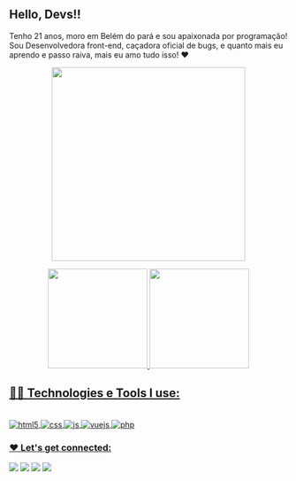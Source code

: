 ## Hello, Devs!!
Tenho 21 anos, moro em Belém do pará e sou apaixonada por programação! Sou Desenvolvedora front-end, caçadora oficial de bugs, e quanto mais eu aprendo e passo raiva, mais eu amo tudo isso!  ❤

<p align="center">
<img src="https://i.pinimg.com/originals/91/81/55/918155387ad114a903cba1a13506e3be.gif https://i.pinimg.com/originals/16/89/5b/16895b231b6da505e2e4acef02a3c1fe.gif)](https://i.pinimg.com/originals/a0/d5/81/a0d581666d26dd9c66bf8ed395cba948.gif)" width="350" >
</p>

<div align="center">
  <a href="https://github.com/brenda200">
  <img height="180em" src="https://github-readme-stats.vercel.app/api?username=brenda200&show_icons=true&theme=dracula&include_all_commits=true&count_private=true"/>
  <img height="180em" src="https://github-readme-stats.vercel.app/api/top-langs/?username=brenda200&layout=compact&langs_count=7&theme=dracula"/>
</div>
  
## 👩‍💻 Technologies e Tools I use:
  
<div style="display: inline_block"><br>
 <img align="center" alt="html5" src="https://img.shields.io/badge/HTML5-E34F26?style=for-the-badge&logo=html5&logoColor=white" />
  <img align="center" alt="css" src="https://img.shields.io/badge/CSS3-1572B6?style=for-the-badge&logo=css3&logoColor=white" />
  <img align="center" alt="js" src="https://img.shields.io/badge/JavaScript-F7DF1E?style=for-the-badge&logo=javascript&logoColor=black" />
  <img align="center" alt="vuejs" src="https://img.shields.io/badge/vue.js-00FF7F?style=for-the-badge&logo=vue.js&logoColor=gray">
  <img align="center" alt="php" src="https://img.shields.io/badge/PHP-BF40BF?style=for-the-badge&logo=php&logoColor=white">
</div>
  
  ### ❤️ Let's get connected:
<div> 
 
  <a href="https://www.instagram.com/brendasz2612/" target="_blank"><img src="https://img.shields.io/badge/-Instagram-%23E4405F?style=for-the-badge&logo=instagram&logoColor=white" target=""></a>
 <a href="brendasz2612#5931" target="brendasz2612#5931"><img src="https://img.shields.io/badge/Discord-7289DA?style=for-the-badge&logo=discord&logoColor=white" target="brendasz2612#5931"></a> 
  <a href = "mailto:brendadiniz2612@gmail.com"><img src="https://img.shields.io/badge/-Gmail-%23333?style=for-the-badge&logo=gmail&logoColor=white" target="_blank"></a>
   <a href="https://www.linkedin.com/in/brenda-souza-a95a97208/" target="_blank"><img src="https://img.shields.io/badge/-LinkedIn-%230077B5?style=for-the-badge&logo=linkedin&logoColor=white" target="_blank"></a> 
 
 
</div>
